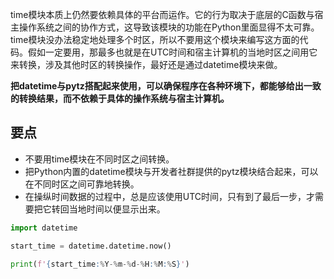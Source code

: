 time模块本质上仍然要依赖具体的平台而运作。它的行为取决于底层的C函数与宿主操作系统之间的协作方式，这导致该模块的功能在Python里面显得不太可靠。time模块没办法稳定地处理多个时区，所以不要用这个模块来编写这方面的代码。假如一定要用，那最多也就是在UTC时间和宿主计算机的当地时区之间用它来转换，涉及其他时区的转换操作，最好还是通过datetime模块来做。

**把datetime与pytz搭配起来使用，可以确保程序在各种环境下，都能够给出一致的转换结果，而不依赖于具体的操作系统与宿主计算机。**

## 要点

- 不要用time模块在不同时区之间转换。
- 把Python内置的datetime模块与开发者社群提供的pytz模块结合起来，可以在不同时区之间可靠地转换。
- 在操纵时间数据的过程中，总是应该使用UTC时间，只有到了最后一步，才需要把它转回当地时间以便显示出来。

```python
import datetime

start_time = datetime.datetime.now()

print(f'{start_time:%Y-%m-%d-%H:%M:%S}')
```

